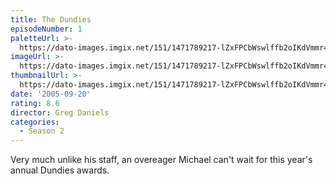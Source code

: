 ```yaml
---
title: The Dundies
episodeNumber: 1
paletteUrl: >-
  https://dato-images.imgix.net/151/1471789217-lZxFPCbWswlffb2oIKdVmmr4gLg.jpg?auto=enhance&ch=DPR%2CWidth&palette=json
imageUrl: >-
  https://dato-images.imgix.net/151/1471789217-lZxFPCbWswlffb2oIKdVmmr4gLg.jpg?auto=compress%2Cformat&ch=DPR%2CWidth&w=500
thumbnailUrl: >-
  https://dato-images.imgix.net/151/1471789217-lZxFPCbWswlffb2oIKdVmmr4gLg.jpg?auto=enhance&ch=DPR%2CWidth&fit=crop&fm=jpg&h=280&w=500
date: '2005-09-20'
rating: 8.6
director: Greg Daniels
categories:
  - Season 2
---
```


Very much unlike his staff, an overeager Michael can't wait for this year's annual Dundies awards.